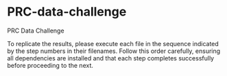 # PRC-data-challenge
PRC Data Challenge

To replicate the results, please execute each file in the sequence indicated by the step numbers in their filenames. Follow this order carefully, ensuring all dependencies are installed and that each step completes successfully before proceeding to the next.
